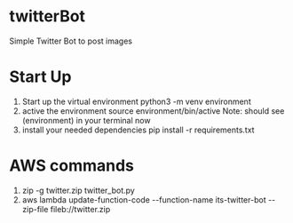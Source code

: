 # twitterBot
Simple Twitter Bot to post images 

# Start Up
1. Start up the virtual environment
python3 -m venv environment
2. active the environment
source environment/bin/active
Note: should see (environment) in your terminal now
3. install your needed dependencies
pip install -r requirements.txt
# AWS commands
1. zip -g twitter.zip twitter_bot.py
2. aws lambda update-function-code --function-name its-twitter-bot --zip-file fileb://twitter.zip
